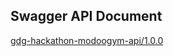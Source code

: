 ## Swagger API Document

[gdg-hackathon-modoogym-api/1.0.0](https://app.swaggerhub.com/apis/JinseongHwang/gdg-hackathon-modoogym-api/1.0.0)